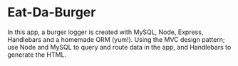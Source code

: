 # Eat-Da-Burger
In this app, a burger logger is created with MySQL, Node, Express, Handlebars and a homemade ORM (yum!). Using the MVC design pattern; use Node and MySQL to query and route data in the app, and Handlebars to generate the HTML.
